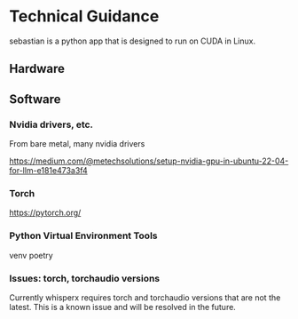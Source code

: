 # Technical Guidance
sebastian is a python app that is designed to run on CUDA in Linux.

## Hardware

## Software

### Nvidia drivers, etc.
From bare metal, many nvidia drivers

https://medium.com/@metechsolutions/setup-nvidia-gpu-in-ubuntu-22-04-for-llm-e181e473a3f4

### Torch
https://pytorch.org/

### Python Virtual Environment Tools
venv
poetry

### Issues: torch, torchaudio versions
Currently whisperx requires torch and torchaudio versions that are not the latest.  This is a known issue and will be resolved in the future.
